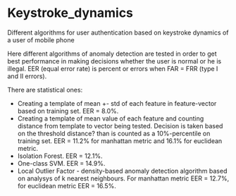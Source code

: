 # Keystroke_dynamics
Different algorithms for user authentication based on keystroke dynamics of a user of mobile phone

Here different algorithms of anomaly detection are tested in order to get best performance in making decisions whether the user is normal or he is illegal. EER (equal error rate) is percent or errors when FAR = FRR (type I and II errors).

There are statistical ones:
- Creating a template of mean +- std of each feature in feature-vector based on training set. EER = 8.0%.
- Creating a template of mean value of each feature and counting distance from template to vector being tested. Decision is taken based on the threshold distance? than is counted as a 10%-percentile on training set. EER = 11.2% for manhattan metric and 16.1% for euclidean metric.
- Isolation Forest. EER = 12.1%.
- One-class SVM. EER = 14.9%.
- Local Outlier Factor - density-based anomaly detection algorithm based on analysys of k nearest neighbours. For manhattan metric EER = 12.7%, for euclidean metric EER = 16.5%.
